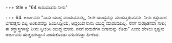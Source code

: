 +++
title = "64 ಕಾದುವಾತನು ನೀನು"

+++
64. ಅರ್ಜುನನು "ನಾನು ಯುದ್ಧ ಮಾಡುವವನಲ್ಲ, ನೀನೇ ಯುದ್ಧವನ್ನು ಮಾಡುತ್ತಿರುವವನು. ನೀನು ಶತ್ರುವಾದ ಭಗದತ್ತನು ಬಿಟ್ಟ ಅಂಕುಶವನ್ನು ಜಯಿಸಿದ್ದೀಯೆ, ಆದ್ದರಿಂದ ನಾನು ಯುದ್ಧ ಮಾಡುವುದಿಲ್ಲ. ನನಗೆ ಸಾರಥಿತನವೇ ಸಾಕು; ಈ ಶಸ್ತ್ರಾಸ್ತ್ರಗಳನ್ನು ನೀನು ಸ್ವೀಕರಿಸಿ ಯುದ್ಧ ಮಾಡು. ನನಗೆ ಕುದುರೆಗಳ ಲಗಾಮನ್ನು ಕೊಡು" ಎಂದು ಹೇಳಲು ಕೃಷ್ಣನು ಅರ್ಜುನನು ಹುಚ್ಚನಾಗಿದ್ದಾನೆ ಎಂದುಕೊಂಡು ನಗುನಗುತ್ತಾ ಹೀಗೆಂದ.